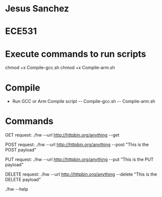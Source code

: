 # Jesus Sanchez 
# ECE531

# Execute commands to run scripts
chmod +x Compile-gcc.sh
chmod +x Compile-arm.sh


# Compile
- Run GCC or Arm Compile script
-- Compile-gcc.sh 
-- Compile-arm.sh



# Commands

GET request:
./hw --url http://httpbin.org/anything --get

POST request:
./hw --url http://httpbin.org/anything --post "This is the POST payload"

PUT request:
./hw --url http://httpbin.org/anything --put "This is the PUT payload"

DELETE request:
./hw --url http://httpbin.org/anything --delete "This is the DELETE payload"

./hw --help

